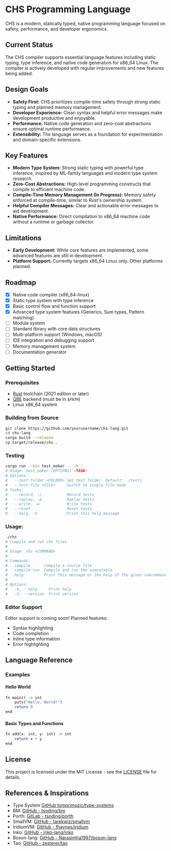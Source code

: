 # CHS Programming Language

CHS is a modern, statically typed, native programming language focused on safety, performance, and developer ergonomics.

## Current Status

The CHS compiler supports essential language features including static typing, type inference, and native code generation for x86_64 Linux. The compiler is actively developed with regular improvements and new features being added.

## Design Goals

- **Safety First:** CHS prioritizes compile-time safety through strong static typing and planned memory management.
- **Developer Experience:** Clean syntax and helpful error messages make development productive and enjoyable.
- **Performance:** Native code generation and zero-cost abstractions ensure optimal runtime performance.
- **Extensibility:** The language serves as a foundation for experimentation and domain-specific extensions.

## Key Features

- **Modern Type System:** Strong static typing with powerful type inference, inspired by ML-family languages and modern type system research.
- **Zero-Cost Abstractions:** High-level programming constructs that compile to efficient machine code.
- **Compile-Time Memory Management (In Progress):** Memory safety enforced at compile-time, similar to Rust's ownership system.
- **Helpful Compiler Messages:** Clear and actionable error messages to aid development.
- **Native Performance:** Direct compilation to x86_64 machine code without a runtime or garbage collector.

## Limitations

- **Early Development:** While core features are implemented, some advanced features are still in development.
- **Platform Support:** Currently targets x86_64 Linux only. Other platforms planned.

## Roadmap

- [x] Native code compiler (x86_64-linux)
- [x] Static type system with type inference
- [x] Basic control flow and function support
- [x] Advanced type system features (Generics, Sum types, Pattern matching)
- [ ] Module system
- [ ] Standard library with core data structures
- [ ] Multi-platform support (Windows, macOS)
- [ ] IDE integration and debugging support
- [ ] Memory management system
- [ ] Documentation generator

## Getting Started

### Prerequisites

- [Rust](https://www.rust-lang.org/) toolchain (2021 edition or later)
- [QBE](https://c9x.me/compile/) backend (must be in `$PATH`)
- Linux x86_64 system

### Building from Source

```bash
git clone https://github.com/yourusername/chs-lang.git
cd chs-lang
cargo build --release
cp target/release/chs .
```

### Testing

```bash
cargo run --bin test_maker -- -h
# Usage: test_maker [OPTIONS] <TASK>
# Options:
#   --test-folder <FOLDER> Set test folder. Default: ./tests
#   --test-file <FILE>     Switch to single file mode
# Tasks:
#   --record, -r           Record tests
#   --replay, -p           Replay tests
#   --write, -w            Write tests
#   --reset                Reset tests
#   --help, -h             Print this help message
```


### Usage:

```bash
./chs
# Compile and run chs files
#
# Usage: chs <COMMAND>
#
# Commands:
#   compile      Compile a source file
#   compile-run  Compile and run the executable
#   help         Print this message or the help of the given subcommand(s)
#
# Options:
#   -h, --help     Print help
#   -V, --version  Print version
```

### Editor Support

Editor support is coming soon! Planned features:
- Syntax highlighting
- Code completion
- Inline type information
- Error highlighting

## Language Reference

### Examples

#### Hello World
```chs
fn main() -> int
    puts("Hello, World!")
    return 0
end
```

#### Basic Types and Functions
```chs
fn add(x: int, y: int) -> int
    return x + y
end
```

## License

This project is licensed under the MIT License - see the [LICENSE](LICENSE) file for details.

## References & Inspirations

- Type System [GitHub tomprimozic/type-systems](https://github.com/tomprimozic/type-systems)
- BM: [GitHub - tsoding/bm](https://github.com/tsoding/bm)
- Porth: [GitLab - tsoding/porth](https://gitlab.com/tsoding/porth)
- SmallVM: [GitHub - tarekwiz/smallvm](https://github.com/tarekwiz/smallvm)
- IridiumVM: [GitHub - fhaynes/iridium](https://github.com/fhaynes/iridium)
- Inko: [GitHub - inko-lang/inko](https://github.com/inko-lang/inko)
- Boson-lang: [GitHub - Narasimha1997/boson-lang](https://github.com/Narasimha1997/boson-lang)
- Tao: [GitHub - zesterer/tao](https://github.com/zesterer/tao)